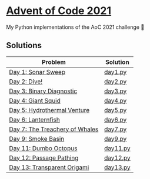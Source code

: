 # [Advent of Code 2021](https://adventofcode.com/2021)

My Python implementations of the AoC 2021 challenge 🎄

## Solutions

| Problem                                                               | Solution                   |
| --------------------------------------------------------------------- | -------------------------- |
| [Day 1: Sonar Sweep](https://adventofcode.com/2021/day/1)             | [day1.py](src/01/day_1.py) |
| [Day 2: Dive!](https://adventofcode.com/2021/day/2)                   | [day2.py](src/02/day_2.py) |
| [Day 3: Binary Diagnostic](https://adventofcode.com/2021/day/3)       | [day3.py](src/03/day_3.py) |
| [Day 4: Giant Squid](https://adventofcode.com/2021/day/4)             | [day4.py](src/04/day_4.py) |
| [Day 5: Hydrothermal Venture](https://adventofcode.com/2021/day/5)    | [day5.py](src/05/day_5.py) |
| [Day 6: Lanternfish](https://adventofcode.com/2021/day/6)             | [day6.py](src/06/day_6.py) |
| [Day 7: The Treachery of Whales](https://adventofcode.com/2021/day/7) | [day7.py](src/07/day_7.py) |
| [Day 9: Smoke Basin](https://adventofcode.com/2021/day/9)             | [day9.py](src/09/day_9.py) |
| [Day 11: Dumbo Octopus](https://adventofcode.com/2021/day/11)         | [day11.py](src/11/day_11.py) |
| [Day 12: Passage Pathing](https://adventofcode.com/2021/day/12)       | [day12.py](src/12/day_12.py) |
| [Day 13: Transparent Origami](https://adventofcode.com/2021/day/13)   | [day13.py](src/13/day_13.py) |


